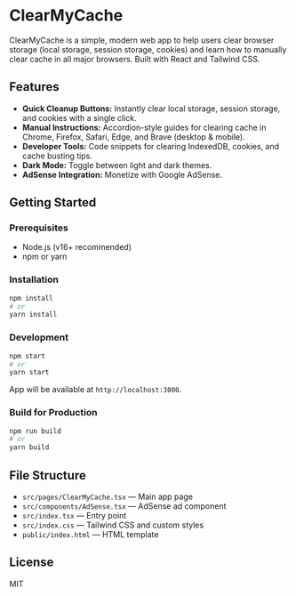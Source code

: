# ClearMyCache

ClearMyCache is a simple, modern web app to help users clear browser storage (local storage, session storage, cookies) and learn how to manually clear cache in all major browsers. Built with React and Tailwind CSS.

## Features
- **Quick Cleanup Buttons:** Instantly clear local storage, session storage, and cookies with a single click.
- **Manual Instructions:** Accordion-style guides for clearing cache in Chrome, Firefox, Safari, Edge, and Brave (desktop & mobile).
- **Developer Tools:** Code snippets for clearing IndexedDB, cookies, and cache busting tips.
- **Dark Mode:** Toggle between light and dark themes.
- **AdSense Integration:** Monetize with Google AdSense.

## Getting Started

### Prerequisites
- Node.js (v16+ recommended)
- npm or yarn

### Installation
```bash
npm install
# or
yarn install
```

### Development
```bash
npm start
# or
yarn start
```
App will be available at `http://localhost:3000`.

### Build for Production
```bash
npm run build
# or
yarn build
```

## File Structure
- `src/pages/ClearMyCache.tsx` — Main app page
- `src/components/AdSense.tsx` — AdSense ad component
- `src/index.tsx` — Entry point
- `src/index.css` — Tailwind CSS and custom styles
- `public/index.html` — HTML template

## License
MIT 